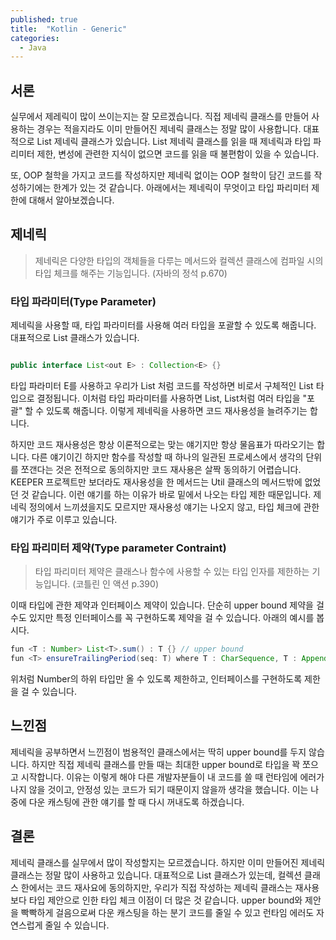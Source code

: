 ```yaml
---
published: true
title:  "Kotlin - Generic"
categories:
  - Java
---
```


## 서론

실무에서 제레릭이 많이 쓰이는지는 잘 모르겠습니다. 직접 제네릭 클래스를 만들어 사용하는 경우는 적을지라도 이미 만들어진 제네릭 클래스는 정말 많이 사용합니다. 대표적으로 List 제네릭 클래스가 있습니다. List 제네릭 클래스를 읽을 때 제네릭과 타입 파리미터 제한, 변성에 관련한 지식이 없으면 코드를 읽을 때 불편함이 있을 수 있습니다.

또, OOP 철학을 가지고 코드를 작성하지만 제네릭 없이는 OOP 철학이 담긴 코드를 작성하기에는 한계가 있는 것 같습니다. 아래에서는 제네릭이 무엇이고 타입 파리미터 제한에 대해서 알아보겠습니다.

## 제네릭

> 제네릭은 다양한 타입의 객체들을 다루는 메서드와 컬렉션 클래스에 컴파일 시의 타입 체크를 해주는 기능입니다. (자바의 정석 p.670)

### 타입 파라미터(Type Parameter)

제네릭을 사용할 때, 타입 파라미터를 사용해 여러 타입을 포괄할 수 있도록 해줍니다. 대표적으로 List 클래스가 있습니다.

~~~java

public interface List<out E> : Collection<E> {}

~~~

타입 파라미터 E를 사용하고 우리가 List<Int> 처럼 코드를 작성하면 비로서 구체적인 List<Int> 타입으로 결정됩니다. 이처럼 타입 파라미터를 사용하면 List<Int>, List<Double>처럼 여러 타입을 "포괄" 할 수 있도록 해줍니다. 이렇게 제네릭을 사용하면 코드 재사용성을 늘려주기는 합니다.

하지만 코드 재사용성은 항상 이론적으로는 맞는 얘기지만 항상 물음표가 따라오기는 합니다. 다른 얘기이긴 하지만 함수를 작성할 때 하나의 일관된 프로세스에서 생각의 단위를 쪼갠다는 것은 전적으로 동의하지만 코드 재사용은 살짝 동의하기 어렵습니다. KEEPER 프로젝트만 보더라도 재사용성을 한 메서드는 Util 클래스의 메서드밖에 없었던 것 같습니다. 이런 얘기를 하는 이유가 바로 밑에서 나오는 타입 제한 때문입니다. 제네릭 정의에서 느끼셨을지도 모르지만 재사용성 얘기는 나오지 않고, 타입 체크에 관한 얘기가 주로 이루고 있습니다.

### 타입 파리미터 제약(Type parameter Contraint)

> 타입 파리미터 제약은 클래스나 함수에 사용할 수 있는 타입 인자를 제한하는 기능입니다. (코틀린 인 액션 p.390)

이때 타입에 관한 제약과 인터페이스 제약이 있습니다. 단순히 upper bound 제약을 걸 수도 있지만 특정 인터페이스를 꼭 구현하도록 제약을 걸 수 있습니다. 아래의 예시를 봅시다.

~~~java
fun <T : Number> List<T>.sum() : T {} // upper bound
fun <T> ensureTrailingPeriod(seq: T) where T : CharSequence, T : Appendable {} // 인터페이스 구현
~~~

위처럼 Number의 하위 타입만 올 수 있도록 제한하고, 인터페이스를 구현하도록 제한을 걸 수 있습니다.

## 느낀점

제네릭을 공부하면서 느낀점이 범용적인 클래스에서는 딱히 upper bound를 두지 않습니다. 하지만 직접 제네릭 클래스를 만들 때는 최대한 upper bound로 타입을 꽉 쪼으고 시작합니다. 이유는 이렇게 해야 다른 개발자분들이 내 코드를 쓸 때 런타임에 에러가 나지 않을 것이고, 안정성 있는 코드가 되기 때문이지 않을까 생각을 했습니다. 이는 나중에 다운 캐스팅에 관한 얘기를 할 때 다시 꺼내도록 하겠습니다.

## 결론

제네릭 클래스를 실무에서 많이 작성할지는 모르겠습니다. 하지만 이미 만들어진 제네릭 클래스는 정말 많이 사용하고 있습니다. 대표적으로 List 클래스가 있는데, 컬렉션 클래스 한에서는 코드 재사요에 동의하지만, 우리가 직접 작성하는 제네릭 클래스는 재사용보다 타입 제안으로 인한 타입 체크 이점이 더 많은 것 같습니다. upper bound와 제안을 빡빡하게 걸음으로써 다운 캐스팅을 하는 분기 코드를 줄일 수 있고 런타임 에러도 자연스럽게 줄일 수 있습니다.



